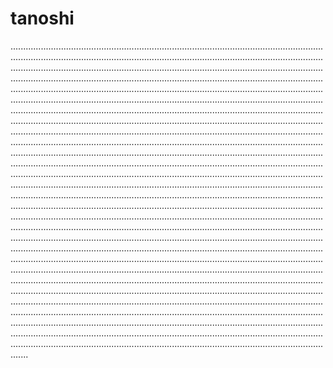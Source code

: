 # tanoshi

...................................................................................................................................................................................................................................................................................................................................................................................................................................................................................................................................................................................................................................................................................................................................................................................................................................................................................................................................................................................................................................................................................................................................................................................................................................................................................................................................................................................................................................................................................................................................................................................................................................................................................................................................................................................................................................................................................................................................................................................................................................................................................................................................................................................................................................................................................................................................................................................................................................................................................................................................................................................................................................................................................................................................................................................................................................................................................................................................................................................................................................................................................................................................................................................................................................................................................................................................................................................................................................................................................................................................................................................................................................................................................................................................................